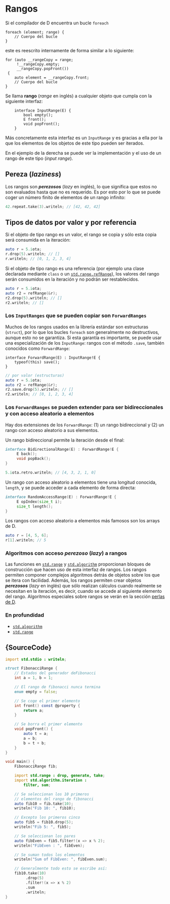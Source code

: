 # Rangos

Si el compilador de D encuentra un bucle `foreach`

```
foreach (element; range) {
    // Cuerpo del bucle
}
```

este es reescrito internamente de forma similar a lo siguiente:

```
for (auto __rangeCopy = range;
     !__rangeCopy.empty;
     __rangeCopy.popFront())
 {
    auto element = __rangeCopy.front;
    // Cuerpo del bucle
}
```

Se llama **rango** (*range* en inglés) a cualquier objeto que cumpla con la
siguiente interfaz:

```
    interface InputRange(E) {
        bool empty();
        E front();
        void popFront();
    }
```

Más concretamente esta interfaz es un `InputRange` y es gracias a ella por
la que los elementos de los objetos de este tipo pueden ser iterados.

En el ejemplo de la derecha se puede ver la implementación y el
uso de un rango de este tipo (*input range*).

## Pereza (*laziness*)

Los rangos son ***perezosos*** (*lazy* en inglés), lo que significa que estos no
son evaluados hasta que no es requerido. Es por esto por lo que se puede coger
un número finito de elementos de un rango infinito:

```d
42.repeat.take(3).writeln; // [42, 42, 42]
```

## Tipos de datos por valor y por referencia

Si el objeto de tipo rango es un valor, el rango se copia y sólo esta copia
será consumida en la iteración:

```d
auto r = 5.iota;
r.drop(5).writeln; // []
r.writeln; // [0, 1, 2, 3, 4]
```

Si el objeto de tipo rango es una referencia (por ejemplo una clase declarada
mediante `class` o un [`std.range.refRange`](https://dlang.org/phobos/std_range.html#refRange)),
los valores del rango serán consumidos en la iteración y no podrán ser
restablecidos.

```d
auto r = 5.iota;
auto r2 = refRange(&r);
r2.drop(5).writeln; // []
r2.writeln; // []
```

### Los `InputRanges` que se pueden copiar son `ForwardRanges`

Muchos de los rangos usados en la librería estándar son estructuras (`struct`),
por lo que los bucles `foreach` son generalmente no destructivos, aunque esto
no se garantiza. Si esta garantía es importante, se puede usar una
especialización de los `InputRange`: rangos con el método `.save`, también
conocidos como `ForwardRange`:

```
interface ForwardRange(E) : InputRange!E {
    typeof(this) save();
}
```

```d
// por valor (estructuras)
auto r = 5.iota;
auto r2 = refRange(&r);
r2.save.drop(5).writeln; // []
r2.writeln; // [0, 1, 2, 3, 4]
```

### Los `ForwardRanges` se pueden extender para ser bidireccionales y con acceso aleatorio a elementos

Hay dos extensiones de los `ForwardRange`: (1) un rango bidireccional y (2) un
rango con acceso aleatorio a sus elementos.

Un rango bidireccional permite la iteración desde el final:

```d
interface BidirectionalRange(E) : ForwardRange!E {
     E back();
     void popBack();
}
```

```d
5.iota.retro.writeln; // [4, 3, 2, 1, 0]
```

Un rango con acceso aleatorio a elementos tiene una longitud conocida,
`length`, y se puede acceder a cada elemento de forma directa:

```d
interface RandomAccessRange(E) : ForwardRange!E {
     E opIndex(size_t i);
     size_t length();
}
```

Los rangos con acceso aleatorio a elementos más famosos son los arrays de D.

```d
auto r = [4, 5, 6];
r[1].writeln; // 5
```

### Algoritmos con acceso *perezoso* (*lazy*) a rangos

Las funciones en [`std.range`](http://dlang.org/phobos/std_range.html) y
[`std.algorithm`](http://dlang.org/phobos/std_algorithm.html) proporcionan
bloques de construcción que hacen uso de esta interfaz de rangos. Los rangos
permiten componer complejos algoritmos detrás de objetos sobre los que se
itera con facilidad. Además, los rangos permiten crear objetos ***perezosos***
(*lazy* en inglés) que sólo realizan cálculos cuando realmente se necesitan
en la iteración, es decir, cuando se accede al siguiente elemento del rango.
Algoritmos especiales sobre rangos se verán en la sección
[perlas de D](gems/range-algorithms).

### En profundidad

- [`std.algorithm`](http://dlang.org/phobos/std_algorithm.html)
- [`std.range`](http://dlang.org/phobos/std_range.html)

## {SourceCode}

```d
import std.stdio : writeln;

struct FibonacciRange {
    // Estados del generador deFibonacci
    int a = 1, b = 1;

    // El rango de fibonacci nunca termina
    enum empty = false;

    // Se coge el primer elemento
    int front() const @property {
        return a;
    }

    // Se borra el primer elemento
    void popFront() {
        auto t = a;
        a = b;
        b = t + b;
    }
}

void main() {
    FibonacciRange fib;

    import std.range : drop, generate, take;
    import std.algorithm.iteration :
        filter, sum;

    // Se seleccionan los 10 primeros
    // elementos del rango de fibonacci
    auto fib10 = fib.take(10);
    writeln("Fib 10: ", fib10);

    // Excepto los primeros cinco
    auto fib5 = fib10.drop(5);
    writeln("Fib 5: ", fib5);

    // Se seleccionan los pares
    auto fibEven = fib5.filter!(x => x % 2);
    writeln("FibEven : ", fibEven);

    // Se suman todos los elementos
    writeln("Sum of FibEven: ", fibEven.sum);

    // Generalmente todo esto se escribe así:
    fib10.take(10)
         .drop(5)
         .filter!(x => x % 2)
         .sum
         .writeln;
}
```
